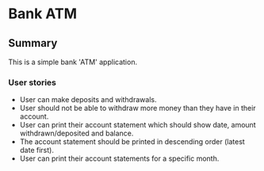# Bank ATM

## Summary

This is a simple bank 'ATM' application.

### User stories

* User can make deposits and withdrawals.
* User should not be able to withdraw more money than they have in their account.
* User can print their account statement  which should show date, amount withdrawn/deposited and balance.
* The account statement should be printed in descending order (latest date first).
* User can print their account statements for a specific month.
